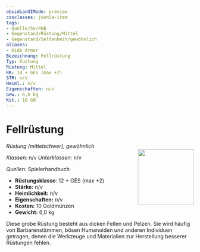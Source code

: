 ```yaml
---
obsidianUIMode: preview
cssclasses: json5e-item
tags:
- Quelle/5e/PHB
- Gegenstand/Rüstung/Mittel
- Gegenstand/Seltenheit/gewöhnlich
aliases: 
- Hide Armor
Bezeichnung: Fellrüstung
Typ: Rüstung
Rüstung: Mittel
RK: 14 + GES (max +2)
STR: n/v
Heiml.: n/v
Eigenschaften: n/v
Gew.: 6,0 kg
Kst.: 10 GM
---
```

# Fellrüstung
*Rüstung (mittelschwer), gewöhnlich*  
<img src="Symbolik/Gegenstände.webp" align="right" width="150">

_Klassen:_ n/v 
_Unterklassen:_  n/v

_Quellen:_ Spielerhandbuch

- **Rüstungsklasse**: 12 + GES (max +2)
- **Stärke:** n/v
- **Heimlichkeit:** n/v
- **Eigenschaften:** n/v
- **Kosten:** 10 Goldmünzen
- **Gewicht:** 6,0 kg

Diese grobe Rüstung besteht aus dicken Fellen und Pelzen. Sie wird häufig von Barbarenstämmen, bösen Humanoiden und anderen Individuen getragen, denen die Werkzeuge und Materialien zur Herstellung besserer Rüstungen fehlen.
